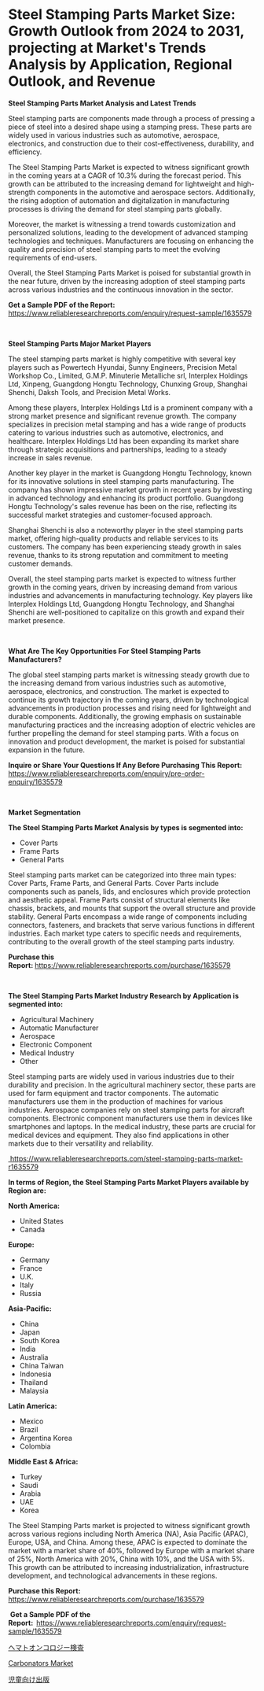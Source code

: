 <p><h1>Steel Stamping Parts Market Size: Growth Outlook from 2024 to 2031, projecting at Market's Trends Analysis by Application, Regional Outlook, and Revenue</h1></p><p><strong>Steel Stamping Parts Market Analysis and Latest Trends</strong></p>
<p><p>Steel stamping parts are components made through a process of pressing a piece of steel into a desired shape using a stamping press. These parts are widely used in various industries such as automotive, aerospace, electronics, and construction due to their cost-effectiveness, durability, and efficiency.</p><p>The Steel Stamping Parts Market is expected to witness significant growth in the coming years at a CAGR of 10.3% during the forecast period. This growth can be attributed to the increasing demand for lightweight and high-strength components in the automotive and aerospace sectors. Additionally, the rising adoption of automation and digitalization in manufacturing processes is driving the demand for steel stamping parts globally.</p><p>Moreover, the market is witnessing a trend towards customization and personalized solutions, leading to the development of advanced stamping technologies and techniques. Manufacturers are focusing on enhancing the quality and precision of steel stamping parts to meet the evolving requirements of end-users.</p><p>Overall, the Steel Stamping Parts Market is poised for substantial growth in the near future, driven by the increasing adoption of steel stamping parts across various industries and the continuous innovation in the sector.</p></p>
<p><strong>Get a Sample PDF of the Report:&nbsp;</strong> <a href="https://www.reliableresearchreports.com/enquiry/request-sample/1635579">https://www.reliableresearchreports.com/enquiry/request-sample/1635579</a></p>
<p>&nbsp;</p>
<p><strong>Steel Stamping Parts Major Market Players</strong></p>
<p><p>The steel stamping parts market is highly competitive with several key players such as Powertech Hyundai, Sunny Engineers, Precision Metal Workshop Co., Limited, G.M.P. Minuterie Metalliche srl, Interplex Holdings Ltd, Xinpeng, Guangdong Hongtu Technology, Chunxing Group, Shanghai Shenchi, Daksh Tools, and Precision Metal Works.</p><p>Among these players, Interplex Holdings Ltd is a prominent company with a strong market presence and significant revenue growth. The company specializes in precision metal stamping and has a wide range of products catering to various industries such as automotive, electronics, and healthcare. Interplex Holdings Ltd has been expanding its market share through strategic acquisitions and partnerships, leading to a steady increase in sales revenue.</p><p>Another key player in the market is Guangdong Hongtu Technology, known for its innovative solutions in steel stamping parts manufacturing. The company has shown impressive market growth in recent years by investing in advanced technology and enhancing its product portfolio. Guangdong Hongtu Technology's sales revenue has been on the rise, reflecting its successful market strategies and customer-focused approach.</p><p>Shanghai Shenchi is also a noteworthy player in the steel stamping parts market, offering high-quality products and reliable services to its customers. The company has been experiencing steady growth in sales revenue, thanks to its strong reputation and commitment to meeting customer demands.</p><p>Overall, the steel stamping parts market is expected to witness further growth in the coming years, driven by increasing demand from various industries and advancements in manufacturing technology. Key players like Interplex Holdings Ltd, Guangdong Hongtu Technology, and Shanghai Shenchi are well-positioned to capitalize on this growth and expand their market presence.</p></p>
<p>&nbsp;</p>
<p><strong>What Are The Key Opportunities For Steel Stamping Parts Manufacturers?</strong></p>
<p><p>The global steel stamping parts market is witnessing steady growth due to the increasing demand from various industries such as automotive, aerospace, electronics, and construction. The market is expected to continue its growth trajectory in the coming years, driven by technological advancements in production processes and rising need for lightweight and durable components. Additionally, the growing emphasis on sustainable manufacturing practices and the increasing adoption of electric vehicles are further propelling the demand for steel stamping parts. With a focus on innovation and product development, the market is poised for substantial expansion in the future.</p></p>
<p><strong>Inquire or Share Your Questions If Any Before Purchasing This Report:</strong> <a href="https://www.reliableresearchreports.com/enquiry/pre-order-enquiry/1635579">https://www.reliableresearchreports.com/enquiry/pre-order-enquiry/1635579</a></p>
<p>&nbsp;</p>
<p><strong>Market Segmentation</strong></p>
<p><strong>The Steel Stamping Parts Market Analysis by types is segmented into:</strong></p>
<p><ul><li>Cover Parts</li><li>Frame Parts</li><li>General Parts</li></ul></p>
<p><p>Steel stamping parts market can be categorized into three main types: Cover Parts, Frame Parts, and General Parts. Cover Parts include components such as panels, lids, and enclosures which provide protection and aesthetic appeal. Frame Parts consist of structural elements like chassis, brackets, and mounts that support the overall structure and provide stability. General Parts encompass a wide range of components including connectors, fasteners, and brackets that serve various functions in different industries. Each market type caters to specific needs and requirements, contributing to the overall growth of the steel stamping parts industry.</p></p>
<p><strong>Purchase this Report:&nbsp;</strong><a href="https://www.reliableresearchreports.com/purchase/1635579">https://www.reliableresearchreports.com/purchase/1635579</a></p>
<p>&nbsp;</p>
<p><strong>The Steel Stamping Parts Market Industry Research by Application is segmented into:</strong></p>
<p><ul><li>Agricultural Machinery</li><li>Automatic Manufacturer</li><li>Aerospace</li><li>Electronic Component</li><li>Medical Industry</li><li>Other</li></ul></p>
<p><p>Steel stamping parts are widely used in various industries due to their durability and precision. In the agricultural machinery sector, these parts are used for farm equipment and tractor components. The automatic manufacturers use them in the production of machines for various industries. Aerospace companies rely on steel stamping parts for aircraft components. Electronic component manufacturers use them in devices like smartphones and laptops. In the medical industry, these parts are crucial for medical devices and equipment. They also find applications in other markets due to their versatility and reliability.</p></p>
<p><a href="https://www.reliableresearchreports.com/steel-stamping-parts-market-r1635579">&nbsp;https://www.reliableresearchreports.com/steel-stamping-parts-market-r1635579</a></p>
<p><strong>In terms of Region, the Steel Stamping Parts Market Players available by Region are:</strong></p>
<p>
    <p> <strong> North America: </strong>
        <ul>
            <li>United States</li>
            <li>Canada</li>
        </ul>
        </p> 
    <p> <strong> Europe: </strong>
        <ul>
            <li>Germany</li>
            <li>France</li>
            <li>U.K.</li>
            <li>Italy</li>
            <li>Russia</li>
        </ul>
        </p> 
    <p> <strong> Asia-Pacific: </strong>
        <ul>
            <li>China</li>
            <li>Japan</li>
            <li>South Korea</li>
            <li>India</li>
            <li>Australia</li>
            <li>China Taiwan</li>
            <li>Indonesia</li>
            <li>Thailand</li>
            <li>Malaysia</li>
        </ul>
        </p> 
    <p> <strong> Latin America: </strong>
        <ul>
            <li>Mexico</li>
            <li>Brazil</li>
            <li>Argentina Korea</li>
            <li>Colombia</li>
        </ul>
        </p> 
    <p> <strong> Middle East & Africa: </strong>
        <ul>
            <li>Turkey</li>
            <li>Saudi</li>
            <li>Arabia</li>
            <li>UAE</li>
            <li>Korea</li>
        </ul>
    </p>
    </p>
<p><p>The Steel Stamping Parts market is projected to witness significant growth across various regions including North America (NA), Asia Pacific (APAC), Europe, USA, and China. Among these, APAC is expected to dominate the market with a market share of 40%, followed by Europe with a market share of 25%, North America with 20%, China with 10%, and the USA with 5%. This growth can be attributed to increasing industrialization, infrastructure development, and technological advancements in these regions.</p></p>
<p><strong>Purchase this Report: </strong><a href="https://www.reliableresearchreports.com/purchase/1635579">https://www.reliableresearchreports.com/purchase/1635579</a></p>
<p>&nbsp;<strong>Get a Sample PDF of the Report:&nbsp;&nbsp;</strong><a href="https://www.reliableresearchreports.com/enquiry/request-sample/1635579">https://www.reliableresearchreports.com/enquiry/request-sample/1635579</a></p>
<p><strong></strong></p>
<p><p><a href="https://github.com/laurenreichert/Market-Research-Report-List-1/blob/main/776360627313.md">ヘマトオンコロジー検査</a></p><p><a href="https://github.com/mbisetmhermsr/Market-Research-Report-List-2/blob/main/carbonators-market.md">Carbonators Market</a></p><p><a href="https://github.com/RodHoppe07/Market-Research-Report-List-1/blob/main/836332127314.md">児童向け出版</a></p></p>
